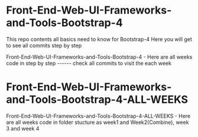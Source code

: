 # Front-End-Web-UI-Frameworks-and-Tools-Bootstrap-4


This repo contents all basics need to know for Bootstrap-4
Here you will get to see all commits step by step  

Front-End-Web-UI-Frameworks-and-Tools-Bootstrap-4 - Here are all weeks code in step by step ------ check all commits to visit the each week

# Front-End-Web-UI-Frameworks-and-Tools-Bootstrap-4-ALL-WEEKS

Front-End-Web-UI-Frameworks-and-Tools-Bootstrap-4-ALL-WEEKS - Here are all weeks code in folder stucture as week1 and Week2(Combine), week 3 and week 4
